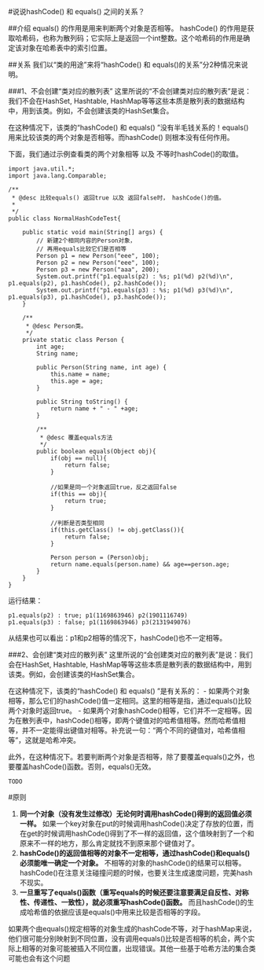 #说说hashCode() 和 equals() 之间的关系？

##介绍
equals() 的作用是用来判断两个对象是否相等。
hashCode() 的作用是获取哈希码，也称为散列码；它实际上是返回一个int整数。这个哈希码的作用是确定该对象在哈希表中的索引位置。

##关系
我们以“类的用途”来将“hashCode() 和 equals()的关系”分2种情况来说明。

###1、不会创建“类对应的散列表”
这里所说的“不会创建类对应的散列表”是说：我们不会在HashSet, Hashtable, HashMap等等这些本质是散列表的数据结构中，用到该类。例如，不会创建该类的HashSet集合。

在这种情况下，该类的“hashCode() 和 equals() ”没有半毛钱关系的！equals() 用来比较该类的两个对象是否相等。而hashCode() 则根本没有任何作用。

下面，我们通过示例查看类的两个对象相等 以及 不等时hashCode()的取值。

```
import java.util.*;
import java.lang.Comparable;

/**
 * @desc 比较equals() 返回true 以及 返回false时， hashCode()的值。
 *
 */
public class NormalHashCodeTest{

    public static void main(String[] args) {
        // 新建2个相同内容的Person对象，
        // 再用equals比较它们是否相等
        Person p1 = new Person("eee", 100);
        Person p2 = new Person("eee", 100);
        Person p3 = new Person("aaa", 200);
        System.out.printf("p1.equals(p2) : %s; p1(%d) p2(%d)\n", p1.equals(p2), p1.hashCode(), p2.hashCode());
        System.out.printf("p1.equals(p3) : %s; p1(%d) p3(%d)\n", p1.equals(p3), p1.hashCode(), p3.hashCode());
    }

    /**
     * @desc Person类。
     */
    private static class Person {
        int age;
        String name;

        public Person(String name, int age) {
            this.name = name;
            this.age = age;
        }

        public String toString() {
            return name + " - " +age;
        }

        /** 
         * @desc 覆盖equals方法 
         */  
        public boolean equals(Object obj){  
            if(obj == null){  
                return false;  
            }  

            //如果是同一个对象返回true，反之返回false  
            if(this == obj){  
                return true;  
            }  

            //判断是否类型相同  
            if(this.getClass() != obj.getClass()){  
                return false;  
            }  

            Person person = (Person)obj;  
            return name.equals(person.name) && age==person.age;  
        } 
    }
}
```

运行结果：

```
p1.equals(p2) : true; p1(1169863946) p2(1901116749)
p1.equals(p3) : false; p1(1169863946) p3(2131949076)
```

从结果也可以看出：p1和p2相等的情况下，hashCode()也不一定相等。

###2、会创建“类对应的散列表”
这里所说的“会创建类对应的散列表”是说：我们会在HashSet, Hashtable, HashMap等等这些本质是散列表的数据结构中，用到该类。例如，会创建该类的HashSet集合。

在这种情况下，该类的“hashCode() 和 equals() ”是有关系的：
	- 如果两个对象相等，那么它们的hashCode()值一定相同。这里的相等是指，通过equals()比较两个对象时返回true。
	- 如果两个对象hashCode()相等，它们并不一定相等。因为在散列表中，hashCode()相等，即两个键值对的哈希值相等。然而哈希值相等，并不一定能得出键值对相等。补充说一句：“两个不同的键值对，哈希值相等”，这就是哈希冲突。

此外，在这种情况下。若要判断两个对象是否相等，除了要覆盖equals()之外，也要覆盖hashCode()函数。否则，equals()无效。

`TODO`

#原则
1. **同一个对象（没有发生过修改）无论何时调用hashCode()得到的返回值必须一样。**
如果一个key对象在put的时候调用hashCode()决定了存放的位置，而在get的时候调用hashCode()得到了不一样的返回值，这个值映射到了一个和原来不一样的地方，那么肯定就找不到原来那个键值对了。
2. **hashCode()的返回值相等的对象不一定相等，通过hashCode()和equals()必须能唯一确定一个对象。** 不相等的对象的hashCode()的结果可以相等。hashCode()在注意关注碰撞问题的时候，也要关注生成速度问题，完美hash不现实。
3. **一旦重写了equals()函数（重写equals的时候还要注意要满足自反性、对称性、传递性、一致性），就必须重写hashCode()函数。** 而且hashCode()的生成哈希值的依据应该是equals()中用来比较是否相等的字段。

如果两个由equals()规定相等的对象生成的hashCode不等，对于hashMap来说，他们很可能分别映射到不同位置，没有调用equals()比较是否相等的机会，两个实际上相等的对象可能被插入不同位置，出现错误。其他一些基于哈希方法的集合类可能也会有这个问题


